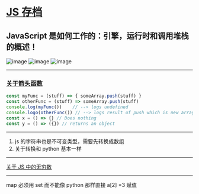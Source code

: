 # [JS 存档](https://github.com/yihong0618/gitblog/issues/18)

## JavaScript 是如何工作的：引擎，运行时和调用堆栈的概述！
![image](https://user-images.githubusercontent.com/15976103/62598504-2a374980-b91c-11e9-9076-848a7a190f27.png)
![image](https://user-images.githubusercontent.com/15976103/62598513-315e5780-b91c-11e9-81b1-aacff2ef24f0.png)
![image](https://user-images.githubusercontent.com/15976103/62598521-34f1de80-b91c-11e9-864b-e344cbcef979.png)


---

### [关于箭头函数](https://www.codenong.com/39629962/)
```javascript
const myFunc = (stuff) => { someArray.push(stuff) }
const otherFunc = (stuff) => someArray.push(stuff)
console.log(myFunc())    // --> logs undefined
console.logo(otherFunc()) // --> logs result of push which is new array length
const x = () => {} // Does nothing
const y = () => ({}) // returns an object
```

---

1. js 的字符串也是不可变类型，需要先转换成数组
2. 关于转换和 python 基本一样


---

[关于 JS 中的无穷数](https://juejin.im/post/5e0005086fb9a016464356e8)

---

map 必须用 set 而不能像 python 那样直接 a[2] =3 赋值